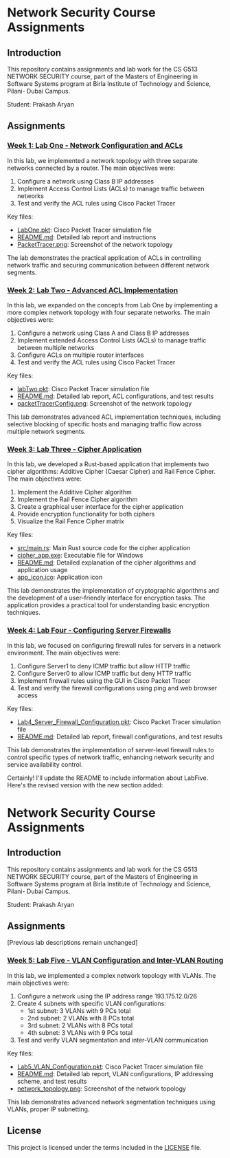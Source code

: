 # Network Security Course Assignments

## Introduction

This repository contains assignments and lab work for the CS G513 NETWORK SECURITY course, part of the Masters of Engineering in Software Systems program at Birla Institute of Technology and Science, Pilani- Dubai Campus.

Student: Prakash Aryan

## Assignments

### [Week 1: Lab One - Network Configuration and ACLs](./LabOne)

In this lab, we implemented a network topology with three separate networks connected by a router. The main objectives were:

1. Configure a network using Class B IP addresses
2. Implement Access Control Lists (ACLs) to manage traffic between networks
3. Test and verify the ACL rules using Cisco Packet Tracer

Key files:
- [LabOne.pkt](./LabOne/LabOne.pkt): Cisco Packet Tracer simulation file
- [README.md](./LabOne/README.md): Detailed lab report and instructions
- [PacketTracer.png](./LabOne/PacketTracer.png): Screenshot of the network topology

The lab demonstrates the practical application of ACLs in controlling network traffic and securing communication between different network segments.

### [Week 2: Lab Two - Advanced ACL Implementation](./LabTwo)

In this lab, we expanded on the concepts from Lab One by implementing a more complex network topology with four separate networks. The main objectives were:

1. Configure a network using Class A and Class B IP addresses
2. Implement extended Access Control Lists (ACLs) to manage traffic between multiple networks
3. Configure ACLs on multiple router interfaces
4. Test and verify the ACL rules using Cisco Packet Tracer

Key files:
- [labTwo.pkt](./LabTwo/labTwo.pkt): Cisco Packet Tracer simulation file
- [README.md](./LabTwo/README.md): Detailed lab report, ACL configurations, and test results
- [packetTracerConfig.png](./LabTwo/packetTracerConfig.png): Screenshot of the network topology

This lab demonstrates advanced ACL implementation techniques, including selective blocking of specific hosts and managing traffic flow across multiple network segments.

### [Week 3: Lab Three - Cipher Application](./LabThree)

In this lab, we developed a Rust-based application that implements two cipher algorithms: Additive Cipher (Caesar Cipher) and Rail Fence Cipher. The main objectives were:

1. Implement the Additive Cipher algorithm
2. Implement the Rail Fence Cipher algorithm
3. Create a graphical user interface for the cipher application
4. Provide encryption functionality for both ciphers
5. Visualize the Rail Fence Cipher matrix

Key files:
- [src/main.rs](./LabThree/src/main.rs): Main Rust source code for the cipher application
- [cipher_app.exe](./LabThree/cipher_app.exe): Executable file for Windows
- [README.md](./LabThree/README.md): Detailed explanation of the cipher algorithms and application usage
- [app_icon.ico](./LabThree/app_icon.ico): Application icon

This lab demonstrates the implementation of cryptographic algorithms and the development of a user-friendly interface for encryption tasks. The application provides a practical tool for understanding basic encryption techniques.

### [Week 4: Lab Four - Configuring Server Firewalls](./LabFour)

In this lab, we focused on configuring firewall rules for servers in a network environment. The main objectives were:

1. Configure Server1 to deny ICMP traffic but allow HTTP traffic
2. Configure Server0 to allow ICMP traffic but deny HTTP traffic
3. Implement firewall rules using the GUI in Cisco Packet Tracer
4. Test and verify the firewall configurations using ping and web browser access

Key files:
- [Lab4_Server_Firewall_Configuration.pkt](./LabFour/Lab4_Server_Firewall_Configuration.pkt): Cisco Packet Tracer simulation file
- [README.md](./LabFour/README.md): Detailed lab report, firewall configurations, and test results

This lab demonstrates the implementation of server-level firewall rules to control specific types of network traffic, enhancing network security and service availability control.


Certainly! I'll update the README to include information about LabFive. Here's the revised version with the new section added:

# Network Security Course Assignments

## Introduction

This repository contains assignments and lab work for the CS G513 NETWORK SECURITY course, part of the Masters of Engineering in Software Systems program at Birla Institute of Technology and Science, Pilani- Dubai Campus.

Student: Prakash Aryan

## Assignments

[Previous lab descriptions remain unchanged]

### [Week 5: Lab Five - VLAN Configuration and Inter-VLAN Routing](./LabFive)

In this lab, we implemented a complex network topology with VLANs. The main objectives were:

1. Configure a network using the IP address range 193.175.12.0/26
2. Create 4 subnets with specific VLAN configurations:
   - 1st subnet: 3 VLANs with 9 PCs total
   - 2nd subnet: 2 VLANs with 8 PCs total
   - 3rd subnet: 2 VLANs with 8 PCs total
   - 4th subnet: 3 VLANs with 9 PCs total
3. Test and verify VLAN segmentation and inter-VLAN communication

Key files:
- [Lab5_VLAN_Configuration.pkt](./LabFive/Lab5_VLAN_Configuration.pkt): Cisco Packet Tracer simulation file
- [README.md](./LabFive/README.md): Detailed lab report, VLAN configurations, IP addressing scheme, and test results
- [network_topology.png](./LabFive/network_topology.png): Screenshot of the network topology

This lab demonstrates advanced network segmentation techniques using VLANs, proper IP subnetting. 


## License

This project is licensed under the terms included in the [LICENSE](./LICENSE) file.
